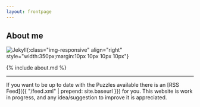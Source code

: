 ```yaml
---
layout: frontpage
---
```


## About me

![Jekyll](../../../../photos/profile.jpg){:class="img-responsive" align="right" style="width:350px;margin:10px 10px 10px 10px"}

{% include about.md %}


---

If you want to be up to date with the Puzzles available there is an [RSS Feed]({{ "/feed.xml" | prepend: site.baseurl }}) for you. This website is work in progress, and any idea/suggestion to improve it is appreciated.